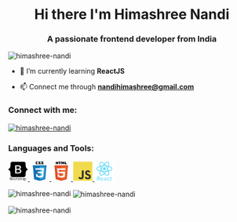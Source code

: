 <h1 align="center">Hi there I'm Himashree Nandi</h1>
<h3 align="center">A passionate frontend developer from India</h3>

<p align="left"> <img src="https://komarev.com/ghpvc/?username=himashree-nandi&label=Profile%20views&color=0e75b6&style=flat" alt="himashree-nandi" /> </p>

- 🌱 I’m currently learning **ReactJS**

- 📫 Connect me through **nandihimashree@gmail.com**

<h3 align="left">Connect with me:</h3>
<p align="left">
<a href="https://linkedin.com/in/himashree-nandi" target="blank"><img align="center" src="https://raw.githubusercontent.com/rahuldkjain/github-profile-readme-generator/master/src/images/icons/Social/linked-in-alt.svg" alt="himashree-nandi" height="30" width="40" /></a>
</p>

<h3 align="left">Languages and Tools:</h3>
<p align="left"> <a href="https://getbootstrap.com" target="_blank" rel="noreferrer"> <img src="https://raw.githubusercontent.com/devicons/devicon/master/icons/bootstrap/bootstrap-plain-wordmark.svg" alt="bootstrap" width="40" height="40"/> </a> <a href="https://www.w3schools.com/css/" target="_blank" rel="noreferrer"> <img src="https://raw.githubusercontent.com/devicons/devicon/master/icons/css3/css3-original-wordmark.svg" alt="css3" width="40" height="40"/> </a> <a href="https://www.w3.org/html/" target="_blank" rel="noreferrer"> <img src="https://raw.githubusercontent.com/devicons/devicon/master/icons/html5/html5-original-wordmark.svg" alt="html5" width="40" height="40"/> </a> <a href="https://developer.mozilla.org/en-US/docs/Web/JavaScript" target="_blank" rel="noreferrer"> <img src="https://raw.githubusercontent.com/devicons/devicon/master/icons/javascript/javascript-original.svg" alt="javascript" width="40" height="40"/> </a> <a href="https://reactjs.org/" target="_blank" rel="noreferrer"> <img src="https://raw.githubusercontent.com/devicons/devicon/master/icons/react/react-original-wordmark.svg" alt="react" width="40" height="40"/> </a> </p>

<p><img align="left" src="https://github-readme-stats.vercel.app/api/top-langs?username=himashree-nandi&show_icons=true&locale=en&layout=compact" alt="himashree-nandi" /></p>

<p>&nbsp;<img align="center" src="https://github-readme-stats.vercel.app/api?username=himashree-nandi&show_icons=true&locale=en" alt="himashree-nandi" /></p>

<p><img align="center" src="https://github-readme-streak-stats.herokuapp.com/?user=himashree-nandi&" alt="himashree-nandi" /></p>
